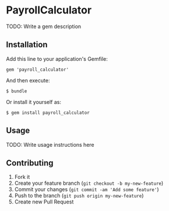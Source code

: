 # PayrollCalculator

TODO: Write a gem description

## Installation

Add this line to your application's Gemfile:

    gem 'payroll_calculator'

And then execute:

    $ bundle

Or install it yourself as:

    $ gem install payroll_calculator

## Usage

TODO: Write usage instructions here

## Contributing

1. Fork it
2. Create your feature branch (`git checkout -b my-new-feature`)
3. Commit your changes (`git commit -am 'Add some feature'`)
4. Push to the branch (`git push origin my-new-feature`)
5. Create new Pull Request
